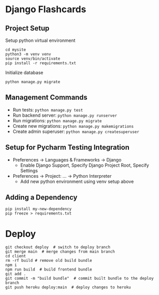 # Django Flashcards

## Project Setup

Setup python virtual environment
```shell
cd mysite
python3 -m venv venv
source venv/bin/activate
pip install -r requirements.txt
```

Initialize database
```shell
python manage.py migrate
```

## Management Commands

* Run tests: `python manage.py test`
* Run backend server: `python manage.py runserver`
* Run migrations: `python manage.py migrate`
* Create new migrations: `python manage.py makemigrations`
* Create admin superuser: `python manage.py createsuperuser`

## Setup for Pycharm Testing Integration
* Preferences → Languages & Frameworks → Django
  * Enable Django Support, Specify Django Project Root, Specify Settings
* Preferences → Project: ... → Python Interpreter
  * Add new python environment using venv setup above

## Adding a Dependency

```shell
pip install my-new-dependency
pip freeze > requirements.txt
```

# Deploy

```
git checkout deploy  # switch to deploy branch
git merge main  # merge changes from main branch
cd client
rm -rf build # remove old build bundle
npm i
npm run build  # build frontend bundle
git add .
git commit -m "build bundle"  # commit built bundle to the deploy branch
git push heroku deploy:main  # deploy changes to heroku
```
